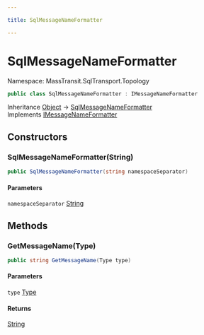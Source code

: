 ```yaml
---

title: SqlMessageNameFormatter

---
```


# SqlMessageNameFormatter

Namespace: MassTransit.SqlTransport.Topology

```csharp
public class SqlMessageNameFormatter : IMessageNameFormatter
```

Inheritance [Object](https://learn.microsoft.com/en-us/dotnet/api/system.object) → [SqlMessageNameFormatter](../masstransit-sqltransport-topology/sqlmessagenameformatter)<br/>
Implements [IMessageNameFormatter](../../masstransit-abstractions/masstransit-transports/imessagenameformatter)

## Constructors

### **SqlMessageNameFormatter(String)**

```csharp
public SqlMessageNameFormatter(string namespaceSeparator)
```

#### Parameters

`namespaceSeparator` [String](https://learn.microsoft.com/en-us/dotnet/api/system.string)<br/>

## Methods

### **GetMessageName(Type)**

```csharp
public string GetMessageName(Type type)
```

#### Parameters

`type` [Type](https://learn.microsoft.com/en-us/dotnet/api/system.type)<br/>

#### Returns

[String](https://learn.microsoft.com/en-us/dotnet/api/system.string)<br/>
